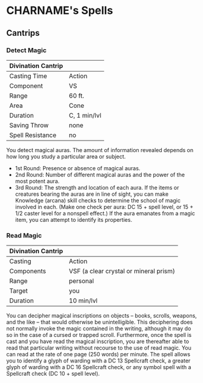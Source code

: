 # CHARNAME's Spells
## Cantrips 
### Detect Magic
| Divination Cantrip | |
|--------------------|-|
| Casting Time       | Action
| Component          | VS
| Range              | 60 ft.
| Area               | Cone
| Duration           | C, 1 min/lvl
| Saving Throw       | none
| Spell Resistance   | no
You detect magical auras. The amount of information revealed depends on how long 
you study a particular area or subject.
- 1st Round: Presence or absence of magical auras.
- 2nd Round: Number of different magical auras and the power of the most potent aura.
- 3rd Round: The strength and location of each aura. If the items or creatures bearing the auras are in line of sight, you can make Knowledge (arcana) skill checks to determine the school of magic involved in each. (Make one check per aura: DC 15 + spell level, or 15 + 1/2 caster level for a nonspell effect.) If the aura emanates from a magic item, you can attempt to identify its properties.
### Read Magic
| Divination Cantrip | |
|--------------------|-|
| Casting            | Action
| Components         | VSF (a clear crystal or mineral prism)
| Range              | personal
| Target             | you
| Duration           | 10 min/lvl
You can decipher magical  inscriptions on objects – books, scrolls, weapons, and 
the like – that would otherwise be unintelligible. This deciphering does not 
normally invoke the magic contained in the writing, although it may do so in the 
case of a cursed or trapped scroll. Furthermore, once the spell is cast and you 
have read the magical inscription, you are thereafter able to read that 
particular writing without recourse to the use of read magic. You can read at 
the rate of one page (250 words) per minute. The spell allows you to identify a 
glyph of warding with a DC 13 Spellcraft check, a greater glyph of warding with 
a DC 16 Spellcraft check, or any symbol spell with a Spellcraft check 
(DC 10 + spell level).